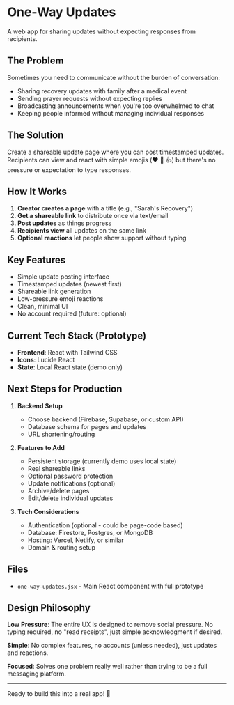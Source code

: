 # One-Way Updates

A web app for sharing updates without expecting responses from recipients.

## The Problem

Sometimes you need to communicate without the burden of conversation:
- Sharing recovery updates with family after a medical event
- Sending prayer requests without expecting replies
- Broadcasting announcements when you're too overwhelmed to chat
- Keeping people informed without managing individual responses

## The Solution

Create a shareable update page where you can post timestamped updates. Recipients can view and react with simple emojis (❤️ 🙏 👍) but there's no pressure or expectation to type responses.

## How It Works

1. **Creator creates a page** with a title (e.g., "Sarah's Recovery")
2. **Get a shareable link** to distribute once via text/email
3. **Post updates** as things progress
4. **Recipients view** all updates on the same link
5. **Optional reactions** let people show support without typing

## Key Features

- Simple update posting interface
- Timestamped updates (newest first)
- Shareable link generation
- Low-pressure emoji reactions
- Clean, minimal UI
- No account required (future: optional)

## Current Tech Stack (Prototype)

- **Frontend**: React with Tailwind CSS
- **Icons**: Lucide React
- **State**: Local React state (demo only)

## Next Steps for Production

1. **Backend Setup**
   - Choose backend (Firebase, Supabase, or custom API)
   - Database schema for pages and updates
   - URL shortening/routing

2. **Features to Add**
   - Persistent storage (currently demo uses local state)
   - Real shareable links
   - Optional password protection
   - Update notifications (optional)
   - Archive/delete pages
   - Edit/delete individual updates

3. **Tech Considerations**
   - Authentication (optional - could be page-code based)
   - Database: Firestore, Postgres, or MongoDB
   - Hosting: Vercel, Netlify, or similar
   - Domain & routing setup

## Files

- `one-way-updates.jsx` - Main React component with full prototype

## Design Philosophy

**Low Pressure**: The entire UX is designed to remove social pressure. No typing required, no "read receipts", just simple acknowledgment if desired.

**Simple**: No complex features, no accounts (unless needed), just updates and reactions.

**Focused**: Solves one problem really well rather than trying to be a full messaging platform.

---

Ready to build this into a real app! 🚀
